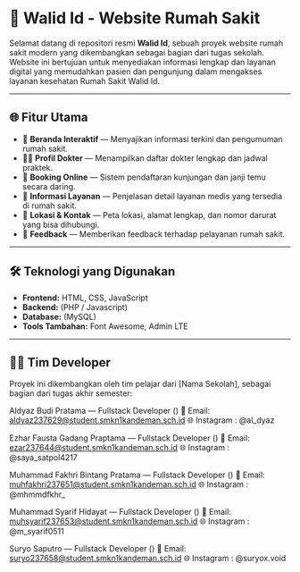 # 🏥 Walid Id - Website Rumah Sakit

Selamat datang di repositori resmi **Walid Id**, sebuah proyek website rumah sakit modern yang dikembangkan sebagai bagian dari tugas sekolah. Website ini bertujuan untuk menyediakan informasi lengkap dan layanan digital yang memudahkan pasien dan pengunjung dalam mengakses layanan kesehatan Rumah Sakit Walid Id.

---

## 🌐 Fitur Utama

- 📰 **Beranda Interaktif** — Menyajikan informasi terkini dan pengumuman rumah sakit.
- 👨‍⚕️ **Profil Dokter** — Menampilkan daftar dokter lengkap dan jadwal praktek.
- 📅 **Booking Online** — Sistem pendaftaran kunjungan dan janji temu secara daring.
- 🏥 **Informasi Layanan** — Penjelasan detail layanan medis yang tersedia di rumah sakit.
- 📍 **Lokasi & Kontak** — Peta lokasi, alamat lengkap, dan nomor darurat yang bisa dihubungi.
- 💬 **Feedback** — Memberikan feedback terhadap pelayanan rumah sakit.

---

## 🛠️ Teknologi yang Digunakan

- **Frontend:** HTML, CSS, JavaScript
- **Backend:** (PHP / Javascript)
- **Database:** (MySQL)
- **Tools Tambahan:** Font Awesome, Admin LTE

---

## 👨‍💻 Tim Developer
Proyek ini dikembangkan oleh tim pelajar dari [Nama Sekolah], sebagai bagian dari tugas akhir semester:

Aldyaz Budi Pratama — Fullstack Developer ()
📧 Email: aldyaz237629@student.smkn1kandeman.sch.id
🌐 Instagram : @al_dyaz

Ezhar Fausta Gadang Praptama — Fullstack Developer ()
📧 Email: ezar237644@student.smkn1kandeman.sch.id
🌐 Instagram : @saya_satpol4217

Muhammad Fakhri Bintang Pratama — Fullstack Developer ()
📧 Email: muhfakhri237651@student.smkn1kandeman.sch.id
🌐 Instagram : @mhmmdfkhr_

Muhammad Syarif Hidayat — Fullstack Developer ()
📧 Email: muhsyarif237653@student.smkn1kandeman.sch.id
🌐 Instagram : @m_syarif0511

Suryo Saputro — Fullstack Developer ()
📧 Email: suryo237658@student.smkn1kandeman.sch.id
🌐 Instagram : @suryox.void
